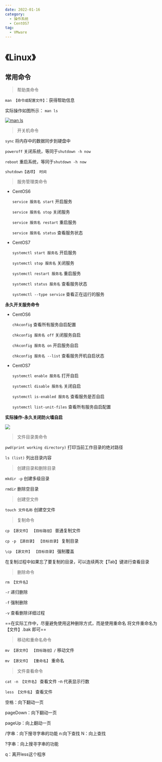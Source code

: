 ```yaml
---
date: 2022-01-16
category:
  - 操作系统
  - CentOS7
tag:
  - VMware
---
```


# 《Linux》

## 常用命令

> 帮助类命令

`man 【命令或配置文件】`：获得帮助信息

实际操作如图所示：
`man ls`

[![man ls](http://47.92.230.178:9001/blog/linux/1715062723421.jpg)](http://47.92.230.178:9001/blog/linux/1715062723421.jpg)

> 开关机命令

`sync` 将内存中的数据同步到硬盘中

`poweroff` 关闭系统，等同于`shutdown -h now`

`reboot` 重启系统，等同于`shutdown -h now`

`shutdown【选项】 时间`

> 服务管理类命令

+ CentOS6

  `service 服务名 start` 开启服务

  `service 服务名 stop` 关闭服务

  `service 服务名 restart` 重启服务

  `service 服务名 status` 查看服务状态

+ CentOS7

  `systemctl start 服务名` 开启服务

  `systemctl stop 服务名` 关闭服务

  `systemctl restart 服务名` 重启服务

  `systemctl status 服务名` 查看服务状态

  `systemctl --type service` 查看正在运行的服务

**永久开关服务命令**

+ CentOS6

  `chkconfig` 查看所有服务自启配置

  `chkconfig 服务名 off` 关闭服务自启

  `chkconfig 服务名 on` 开启服务自启

  `chkconfig 服务名 --list` 查看服务开机自启状态

+ CentOS7

  `systemctl enable 服务名` 打开自启

  `systemctl disable 服务名` 关闭自启

  `systemctl is-enabled 服务名` 查看服务是否自启

  `systemctl list-unit-files` 查看所有服务自启配置

**实际操作-永久关闭防火墙自启**

  <img src="http://47.92.230.178:9001/blog/linux/1715066079652.jpg"/>


> 文件目录类命令

`pwd(print working directory)` 打印当前工作目录的绝对路径

`ls (list)` 列出目录内容

> 创建目录和删除目录

`mkdir -p` 创建多级目录

`rmdir` 删除空目录

> 创建空文件

`touch 文件名称` 创建空文件

> 复制命令

`cp 【源文件】 【目标路径】` 普通复制文件

`cp -p 【源目录】 【目标目录】` 复制目录

`\cp 【源文件】 【目标目录】` 强制覆盖

在复制过程中如果忘了要复制的目录，可以连续两次【Tab】键进行查看目录

> 删除命令

`rm 【文件名】`

`-r` 递归删除

`-f` 强制删除

`-v` 查看删除详细过程

==在实际工作中，尽量避免使用这种删除方式，而是使用重命名 将文件重命名为 【文件】.bak 即可==

> 移动和重命名命令

`mv 【源文件】 【目标路径】/` 移动文件

`mv 【源文件】 【重命名】` 重命名


> 文件查看命令

`cat -n 【文件名】` 查看文件 -n 代表显示行数

`less 【文件名】` 查看文件

空格：向下翻动一页

pageDown：向下翻动一页

pageUp：向上翻动一页

/字串：向下搜寻字串的功能   n:向下查找   N：向上查找

?字串：向上搜寻字串的功能

q：离开less这个程序



